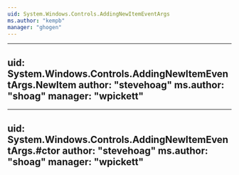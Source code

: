```yaml
---
uid: System.Windows.Controls.AddingNewItemEventArgs
ms.author: "kempb"
manager: "ghogen"
---
```


---
uid: System.Windows.Controls.AddingNewItemEventArgs.NewItem
author: "stevehoag"
ms.author: "shoag"
manager: "wpickett"
---

---
uid: System.Windows.Controls.AddingNewItemEventArgs.#ctor
author: "stevehoag"
ms.author: "shoag"
manager: "wpickett"
---
